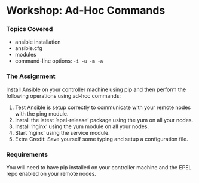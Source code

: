 # Workshop: Ad-Hoc Commands

### Topics Covered

* ansible installation
* ansible.cfg
* modules
* command-line options: ```-i -u -m -a```

### The Assignment

Install Ansible on your controller machine using pip and then perform the following operations using ad-hoc commands:

1. Test Ansible is setup correctly to communicate with your remote nodes with the ping module.
1. Install the latest ‘epel-release’ package using the yum on all your nodes.
1. Install ‘nginx’ using the yum module on all your nodes.
1. Start ‘nginx’ using the service module.
1. Extra Credit: Save yourself some typing and setup a configuration file.

### Requirements

You will need to have pip installed on your controller machine and the EPEL repo enabled on your remote nodes.
